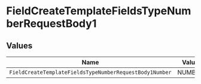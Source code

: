 # FieldCreateTemplateFieldsTypeNumberRequestBody1


## Values

| Name                                                    | Value                                                   |
| ------------------------------------------------------- | ------------------------------------------------------- |
| `FieldCreateTemplateFieldsTypeNumberRequestBody1Number` | NUMBER                                                  |